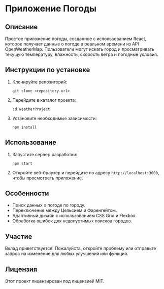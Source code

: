 # Приложение Погоды

## Описание
Простое приложение погоды, созданное с использованием React, которое получает данные о погоде в реальном времени из API OpenWeatherMap. Пользователи могут искать город и просматривать текущую температуру, влажность, скорость ветра и погодные условия.

## Инструкции по установке
1. Клонируйте репозиторий:
   ```
   git clone <repository-url>
   ```
2. Перейдите в каталог проекта:
   ```
   cd weatherProject
   ```
3. Установите необходимые зависимости:
   ```
   npm install
   ```

## Использование
1. Запустите сервер разработки:
   ```
   npm start
   ```
2. Откройте веб-браузер и перейдите по адресу `http://localhost:3000`, чтобы просмотреть приложение.

## Особенности
- Поиск данных о погоде по городу.
- Переключение между Цельсием и Фаренгейтом.
- Адаптивный дизайн с использованием CSS Grid и Flexbox.
- Обработка ошибок для недопустимых поисков городов.

## Участие
Вклад приветствуется! Пожалуйста, откройте проблему или отправьте запрос на изменение для любых улучшений или функций.

## Лицензия
Этот проект лицензирован под лицензией MIT.
